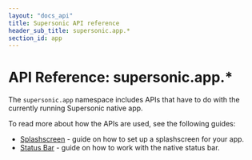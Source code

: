 ```yaml
---
layout: "docs_api"
title: Supersonic API reference
header_sub_title: supersonic.app.*
section_id: app
---
```


# API Reference: supersonic.app.*

The `supersonic.app` namespace includes APIs that have to do with the currently running Supersonic native app.

To read more about how the APIs are used, see the following guides:

 - [Splashscreen](/supersonic/guides/ui/app/splashscreen/) - guide on how to set up a  splashscreen for your app.
 - [Status Bar](/supersonic/guides/ui/app/status-bar/) - guide on how to work with the native status bar.
